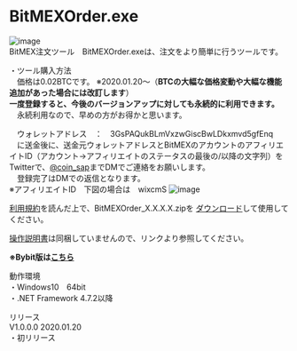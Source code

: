 # BitMEXOrder.exe
![image](https://user-images.githubusercontent.com/43275193/72883292-641fcf00-3d47-11ea-9c32-e6da08f5ae33.png)  
BitMEX注文ツール　BitMEXOrder.exeは、注文をより簡単に行うツールです。  
  
・ツール購入方法  
　価格は0.02BTCです。
※2020.01.20～（**BTCの大幅な価格変動や大幅な機能追加があった場合には改訂します**）  
**一度登録すると、今後のバージョンアップに対しても永続的に利用できます。**  
　永続利用なので、早めの方がお得かと思います。
 
　ウォレットアドレス　：　3GsPAQukBLmVxzwGiscBwLDkxmvd5gfEnq  
　に送金後に、送金元ウォレットアドレスとBitMEXのアカウントのアフィリエイトID（アカウント→アフィリエイトのステータスの最後の/以降の文字列）をTwitterで、<a href="https://twitter.com/coin_sap" target="_blank">@coin_sap</a>までDMでご連絡をお願いします。  
　登録完了はDMでの返信となります。  
  ※アフィリエイトID　下図の場合は　wixcmS
  ![image](https://user-images.githubusercontent.com/43275193/72883037-f378b280-3d46-11ea-99ac-8be3a18bb7bf.png)  
  
<a href="http://coinsap.php.xdomain.jp/bitmexorder/rule.html" target="_blank">利用規約</a>を読んだ上で、BitMEXOrder_X.X.X.X.zipを
<a href="https://github.com/GitHubCoinSap/BitMEXOrder.exe/releases/latest" target="_blank">ダウンロード</a>して使用してください。
  
<a href="http://coinsap.php.xdomain.jp/bitmexorder/index.html" target="_blank">操作説明書</a>は同梱していませんので、リンクより参照してください。

**※Bybit版は<a href="https://github.com/GitHubCoinSap/BybitOrder.exe" target="_blank">こちら</a>**  
  
動作環境  
・Windows10　64bit  
・.NET Framework 4.7.2以降  

リリース  
V1.0.0.0  2020.01.20  
・初リリース  
